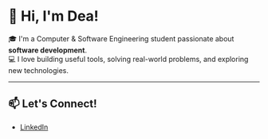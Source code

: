 # 👋 Hi, I'm Dea!

🎓 I'm a Computer & Software Engineering  student passionate about **software development**.  
💻 I love building useful tools, solving real-world problems, and exploring new technologies.

---

## 📫 Let's Connect!

- [LinkedIn](https://www.linkedin.com/in/yourprofile)




